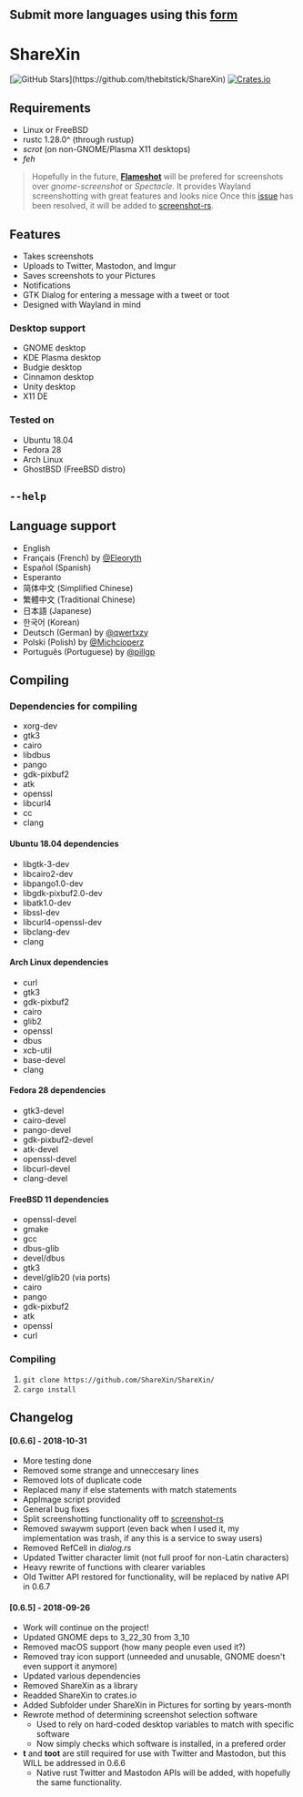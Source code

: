 ## Submit more languages using this [form](https://goo.gl/forms/rNx4yAB9KM2fDXDG3)

# ShareXin  

[![GitHub Stars](https://img.shields.io/github/stars/thebitstick/ShareXin.svg?)](https://github.com/thebitstick/ShareXin)
[![Crates.io](https://img.shields.io/crates/v/sharexin.svg)](https://crates.io/crates/sharexin)

## Requirements
* Linux or FreeBSD
* rustc 1.28.0^ (through rustup)
* *scrot* (on non-GNOME/Plasma X11 desktops)
* *feh*

> Hopefully in the future, **[Flameshot](https://github.com/lupoDharkael/flameshot)** will be prefered
> for screenshots over *gnome-screenshot* or *Spectacle*.
> It provides Wayland screenshotting with great features and looks nice
> Once this [issue](https://github.com/lupoDharkael/flameshot/issues/302) has been resolved, it will be added to [screenshot-rs](https://github.com/ShareXin/screenshot-rs).

## Features
* Takes screenshots
* Uploads to Twitter, Mastodon, and Imgur
* Saves screenshots to your Pictures
* Notifications
* GTK Dialog for entering a message with a tweet or toot
* Designed with Wayland in mind

### Desktop support
- GNOME desktop
- KDE Plasma desktop
- Budgie desktop
- Cinnamon desktop
- Unity desktop
- X11 DE

### Tested on
- Ubuntu 18.04
- Fedora 28
- Arch Linux
- GhostBSD (FreeBSD distro)

## `--help`

## Language support
* English
* Français (French) by [@Eleoryth](https://twitter.com/Eleoryth)
* Español (Spanish)
* Esperanto
* 简体中文 (Simplified Chinese)
* 繁體中文 (Traditional Chinese)
* 日本語 (Japanese)
* 한국어 (Korean)
* Deutsch (German) by [@qwertxzy](https://twitter.com/qwertxzy)
* Polski (Polish) by [@Michcioperz](https://twitter.com/Michcioperz)
* Português (Portuguese) by [@pillgp](https://twitter.com/pillgp)

## Compiling

### Dependencies for compiling
* xorg-dev
* gtk3
* cairo
* libdbus
* pango
* gdk-pixbuf2
* atk
* openssl
* libcurl4
* cc
* clang

#### Ubuntu 18.04 dependencies
* libgtk-3-dev
* libcairo2-dev
* libpango1.0-dev
* libgdk-pixbuf2.0-dev
* libatk1.0-dev
* libssl-dev
* libcurl4-openssl-dev
* libclang-dev
* clang

#### Arch Linux dependencies
* curl
* gtk3
* gdk-pixbuf2
* cairo
* glib2
* openssl
* dbus
* xcb-util
* base-devel
* clang

#### Fedora 28 dependencies
* gtk3-devel
* cairo-devel
* pango-devel
* gdk-pixbuf2-devel
* atk-devel
* openssl-devel
* libcurl-devel
* clang-devel

#### FreeBSD 11 dependencies
* openssl-devel
* gmake
* gcc
* dbus-glib
* devel/dbus
* gtk3
* devel/glib20 (via ports)
* cairo
* pango
* gdk-pixbuf2
* atk
* openssl
* curl

### Compiling
1. `git clone https://github.com/ShareXin/ShareXin/`  
2. `cargo install`

## Changelog
#### [0.6.6] - 2018-10-31
- More testing done
- Removed some strange and unneccesary lines
- Removed lots of duplicate code
- Replaced many if else statements with match statements
- AppImage script provided
- General bug fixes
- Split screenshotting functionality off to [screenshot-rs](https://github.com/ShareXin/screenshot-rs)
- Removed swaywm support (even back when I used it, my implementation was trash, if any this is a service to sway users)
- Removed RefCell in *dialog.rs*
- Updated Twitter character limit (not full proof for non-Latin characters)
- Heavy rewrite of functions with clearer variables
- Old Twitter API restored for functionality, will be replaced by native API in 0.6.7

#### [0.6.5] - 2018-09-26
- Work will continue on the project!
- Updated GNOME deps to 3_22_30 from 3_10
- Removed macOS support (how many people even used it?)
- Removed tray icon support (unneeded and unusable, GNOME doesn't even support it anymore)
- Updated various dependencies
- Removed ShareXin as a library
- Readded ShareXin to crates.io
- Added Subfolder under ShareXin in Pictures for sorting by years-month
- Rewrote method of determining screenshot selection software
  - Used to rely on hard-coded desktop variables to match with specific software
  - Now simply checks which software is installed, in a prefered order
- **t** and **toot** are still required for use with Twitter and Mastodon, but this WILL be addressed in 0.6.6
  - Native rust Twitter and Mastodon APIs will be added, with hopefully the same functionality.
